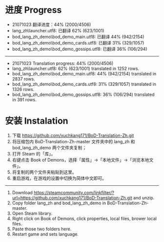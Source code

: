 # 进度 Progress

* 21071023 翻译进度：44% (2000/4506)
* lang_zh\launcher.utf8: 已翻译 62% (623/1001)
* bod_lang_zh_demo\bod_demo_main.utf8: 已翻译 44% (942/2154)
* bod_lang_zh_demo\bod_demo_cards.utf8: 已翻译 31% (329/1057)
* bod_lang_zh_demo\bod_demo_gossips.utf8: 已翻译 36% (106/294)

---

* 21071023 Translation progress: 44% (2000/4506)
* lang_zh\launcher.utf8: 62% (623/1001) translated in 1252 rows.
* bod_lang_zh_demo\bod_demo_main.utf8: 44% (942/2154) translated in 2837 rows.
* bod_lang_zh_demo\bod_demo_cards.utf8: 31% (329/1057) translated in 1326 rows.
* bod_lang_zh_demo\bod_demo_gossips.utf8: 36% (106/294) translated in 391 rows.

# 安装 Instalation

1. 下载 https://github.com/xuchkang171/BoD-Translation-Zh.git
2. 将压缩包内 BoD-Translation-Zh-master 文件夹中的 lang_zh 和 bod_lang_zh_demo 两个文件夹复制；
3. 打开 Steam 的「库」。
4. 右键点击 Book of Demons，选择「属性」->「本地文件」->「浏览本地文件」。
5. 将复制的两个文件夹粘贴到这里。
6. 重启游戏，在游戏的设置中切换为简体中文即可。

---

1. Download https://steamcommunity.com/linkfilter/?url=https://github.com/xuchkang171/BoD-Translation-Zh.git and unzip.
2. Copy folder lang_zh and bod_lang_zh_demo in BoD-Translation-Zh-master.
3. Open Steam library.
4. Right click on Book of Demons, click properties, local files, brower local files.
5. Paste those two folders here.
6. Restart game and sets language.